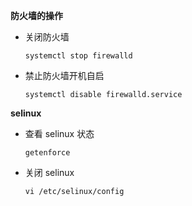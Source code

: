 __防火墙的操作__
- 关闭防火墙
    ```
    systemctl stop firewalld
    ```
- 禁止防火墙开机自启
    ```
    systemctl disable firewalld.service
    ```

__selinux__
- 查看 selinux 状态
    ```
    getenforce
    ```
- 关闭 selinux
    ```
    vi /etc/selinux/config
    ```